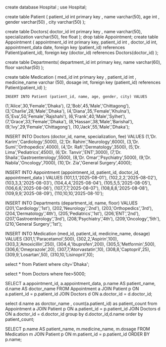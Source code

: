 create database Hospital ;
use Hospital;

create table Patient (
	patient_id int primary key ,
    name varchar(50),
    age int ,
    gender varchar(50) ,
    city varchar(50)
);

create table Doctors(
	doctor_id int primary key ,
    name varchar(50),
    specialization varchar(50),
    fee float 
);
drop table Appointment;
create table Appointment (
	appointment_id int primary key,
    patient_id int ,
    doctor_id int,
    appointment_data date,
    foreign key (patient_id) references Patient(patient_id),
    foreign key (doctor_id) references Doctors(doctor_id)
);

create table Departments(
	department_id int  primary key,
    name varchar(60),
    floor varchar(50)
);

create table Medication (
	med_id int primary key ,
    patient_id int ,
    medicine_name varchar (50),
    dosage int,
    foreign key (patient_id) references Patient(patient_id)
    );
    
    INSERT INTO Patient (patient_id, name, age, gender, city) VALUES
(1,'Alice',30,'Female','Dhaka'),
(2,'Bob',45,'Male','Chittagong'),
(3,'Charlie',28,'Male','Dhaka'),
(4,'Diana',35,'Female','Khulna'),
(5,'Eva',50,'Female','Rajshahi'),
(6,'Frank',40,'Male','Sylhet'),
(7,'Grace',33,'Female','Dhaka'),
(8,'Hassan',38,'Male','Barishal'),
(9,'Ivy',29,'Female','Chittagong'),
(10,'Jack',55,'Male','Dhaka');

INSERT INTO Doctors (doctor_id, name, specialization, fee) VALUES
(1,'Dr. Karim','Cardiology',5000),
(2,'Dr. Rahim','Neurology',6000),
(3,'Dr. Sumi','Orthopedics',4000),
(4,'Dr. Rafi','Dermatology',3500),
(5,'Dr. Lima','Pediatrics',4500),
(6,'Dr. Tanvir','ENT',3000),
(7,'Dr. Shaila','Gastroenterology',5500),
(8,'Dr. Omar','Psychiatry',5000),
(9,'Dr. Nabila','Oncology',7000),
(10,'Dr. Zia','General Surgery',4000);

INSERT INTO Appointment (appointment_id, patient_id, doctor_id, appointment_data ) VALUES
(101,1,1,'2025-08-01'),
(102,2,2,'2025-08-02'),
(103,3,3,'2025-08-03'),
(104,4,4,'2025-08-04'),
(105,5,5,'2025-08-05'),
(106,6,6,'2025-08-06'),
(107,7,7,'2025-08-07'),
(108,8,8,'2025-08-08'),
(109,9,9,'2025-08-09'),
(110,10,10,'2025-08-10');


INSERT INTO Departments (department_id, name, floor) VALUES
(201,'Cardiology','1st'),
(202,'Neurology','2nd'),
(203,'Orthopedics','3rd'),
(204,'Dermatology','4th'),
(205,'Pediatrics','1st'),
(206,'ENT','2nd'),
(207,'Gastroenterology','3rd'),
(208,'Psychiatry','4th'),
(209,'Oncology','5th'),
(210,'General Surgery','1st');

INSERT INTO Medication (med_id, patient_id, medicine_name, dosage) VALUES
(301,1,'Paracetamol',500),
(302,2,'Aspirin',100),
(303,3,'Amoxicillin',250),
(304,4,'Ibuprofen',200),
(305,5,'Metformin',500),
(306,6,'Omeprazole',20),
(307,7,'Atorvastatin',10),
(308,8,'Captopril',25),
(309,9,'Losartan',50),
(310,10,'Lisinopril',10);


select *
from Patient where city='Dhaka';

select * from Doctors where fee>5000;

SELECT 
    a.appointment_id,
    a.appointment_data,
    p.name AS patient_name,
    d.name AS doctor_name
FROM Appointment a
JOIN Patient p ON a.patient_id = p.patient_id
JOIN Doctors d ON a.doctor_id = d.doctor_id;


select d.name as dorctor_name , count(a.patient_id) as patient_count 
from Appointment a 
JOIN Patient p ON a.patient_id = p.patient_id
JOIN Doctors d ON a.doctor_id = d.doctor_id
group by d.doctor_id,d.name
order by patient_count;


SELECT 
    p.name AS patient_name,
    m.medicine_name,
    m.dosage
FROM Medication m
JOIN Patient p ON m.patient_id = p.patient_id
ORDER BY p.name;

